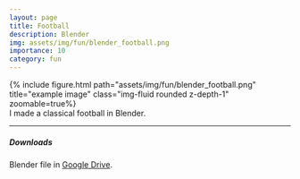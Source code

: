 ```yaml
---
layout: page
title: Football
description: Blender
img: assets/img/fun/blender_football.png
importance: 10
category: fun
---
```


<div class="row">
    <div class="col-sm mt-3 mt-md-0">
        {% include figure.html path="assets/img/fun/blender_football.png" title="example image" class="img-fluid rounded z-depth-1" zoomable=true%}
    </div>       
</div>
<div class="caption">
    I made a classical football in Blender.
</div>

------
##### **Downloads**
Blender file in [Google Drive](https://drive.google.com/file/d/1EMMdN78hDZvAbNrGFZbxM-eKEUDHG-3n/view?usp=sharing).